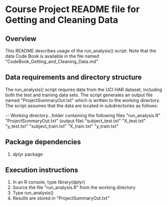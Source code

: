 # Course Project README file for Getting and Cleaning Data

## Overview
This README describes usage of the run_analysis() script.  Note that the data Code Book is
available in the file named "CodeBook_Getting_and_Cleaning_Data.md"

## Data requirements and directory structure
The run_analysis() script requires data from the UCI HAR dataset, including both the test and
training data sets.  The script generates an output file named "ProjectSummaryOut.txt" which is written to the working directory.  The script assumes that the data are located in subdirectories as follows:

-- Working directory...folder containing the following files
   "run_analysis.R"
   "ProjectSummaryOut.txt" (output file)
   "subject_test.txt"
   "X_test.txt"
   "y_test.txt"
   "subject_train.txt"
    "X_train.txt"
    "y_train.txt"
            
## Package dependencies
1. dplyr package 

## Execution instructions
1. In an R console, type  library(dplyr)
2. Source the file "run_analysis.R" from the working directory
2. Type  run_analysis()
3. Results are stored in "ProjectSummaryOut.txt"
